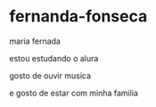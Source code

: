 # fernanda-fonseca
maria fernada 

estou estudando o alura

gosto de ouvir musica 

e gosto de estar com minha familia 
